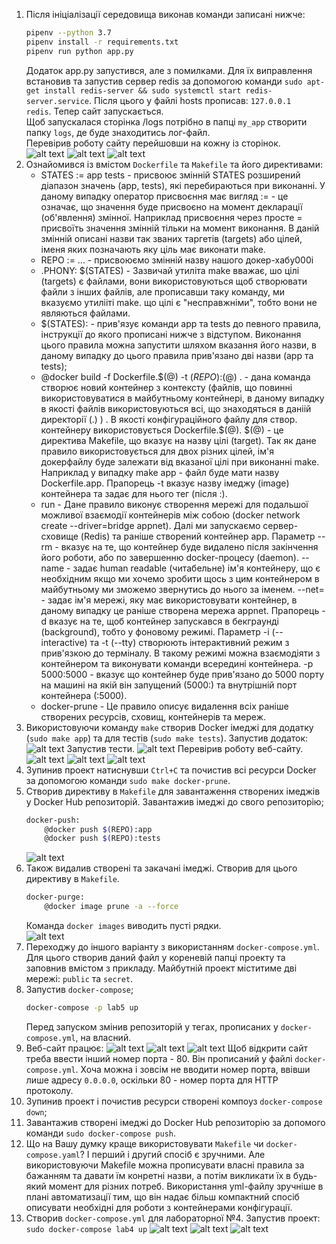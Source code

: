 1. Після ініціалізації середовища виконав команди записані нижче:
    ```bash
    pipenv --python 3.7
    pipenv install -r requirements.txt
    pipenv run python app.py
    ```
    Додаток app.py запустився, але з помилками. Для їх виправлення встановив та запустив сервер redis за допомогою команди `sudo apt-get install redis-server && sudo systemctl start redis-server.service`. Після цього у файлі hosts прописав: `127.0.0.1   redis`. Тепер сайт запускається.  
    Щоб запускалася сторінка /logs потрібно в папці `my_app` створити папку `logs`, де буде знаходитись лог-файл.  
    Перевірив роботу сайту перейшовши на кожну із сторінок.  
    ![alt text](https://github.com/yuraBukhniy/GitLabs/blob/master/lab5/img/img1.png)
    ![alt text](https://github.com/yuraBukhniy/GitLabs/blob/master/lab5/img/img2.png)
    ![alt text](https://github.com/yuraBukhniy/GitLabs/blob/master/lab5/img/img3.png)
2. Ознайомився із вмістом `Dockerfile` та `Makefile` та його директивами:
    - STATES := app tests - присвоює змінній STATES розширений діапазон значень (app, tests), які перебираються при виконанні. У даному випадку оператор присвоєння має вигляд := - це означає, що значення буде присвоєно на момент декларації (об'явлення) змінної. Наприклад присвоєння через просте = присвоїть значення змінній тільки на момент виконання. В даній змінній описані назви так званих таргетів (targets) або цілей, іменя яких позначають яку ціль має виконати make.
    - REPO := ... - присвоюємо змінній назву нашого докер-хабу000i
    - .PHONY: $(STATES) - Зазвичай утиліта make вважає, шо цілі (targets) є файлами, вони використовуються щоб створювати файли з інших файлів, але прописавши таку команду, ми вказуємо утилііті make. що цілі є "несправжніми", тобто вони не являються файлами.
    - $(STATES): - прив'язує команди app та tests до певного правила, інструкції до якого прописані нижче з відступом. Виконання цього правила можна запустити шляхом вказання його назви, в даному випадку до цього правила прив'язано дві назви (app та tests);
    - @docker build -f Dockerfile.$(@) -t $(REPO):$(@) . - дана команда створює новий контейнер з контексту (файлів, що повинні використовуватися в майбутньому контейнері, в даному випадку в якості файлів використовуються всі, що знаходяться в даніій директорії (.) ) . В якості конфігураційного файлу для створ. контейнеру використовується Dockerfile.$(@). $(@) - це директива Makefile, що вказує на назву цілі (target). Так як дане правило використовується для двох різних цілей, ім'я докерфайлу буде залежати від вказаної цілі при виконанні make. Наприклад у випадку make app - файл буде мати назву Dockerfile.app. Прапорець -t вказує назву імеджу (image) контейнера та задає для нього тег (після :).
    - run - Дане правило виконує створення мережі для подальшої можливої взаємодії контейнерів між собою (docker network create --driver=bridge appnet). Далі ми запускаємо сервер-сховище (Redis) та раніше створений контейнер app. Параметр --rm - вказує на те, що контейнер буде видалено після закінчення його роботи, або по завершенню docker-процесу (daemon). --name - задає human readable (читабельне) ім'я контейнеру, що є необхідним якщо ми хочемо зробити щось з цим контейнером в майбутньому ми зможемо звернутись до нього за іменем. --net= - задає ім'я мережі, яку має використовувати контейнер, в даному випадку це раніше створена мережа appnet. Прапорець -d вказує на те, щоб контейнер запускався в бекграунді (background), тобто у фоновому режимі. Параметр -i (--interactive) та -t (--tty) створюють інтерактивний режим з прив'язкою до терміналу. В такому режимі можна взаємодіяти з контейнером та виконувати команди всередині контейнера. -p 5000:5000 - вказує що контейнер буде прив'язано до 5000 порту на машині на якій він запущений (5000:) та внутрішній порт контейнера (:5000).
    - docker-prune - Це правило описує видалення всіх раніше створених ресурсів, сховищ, контейнерів та мереж.
3. Використовуючи команду `make` створив Docker імеджі для додатку (`sudo make app`) та для тестів (`sudo make tests`). Запустив додаток:
    ![alt text](https://github.com/yuraBukhniy/GitLabs/blob/master/lab5/img/img4.png)
    Запустив тести.
    ![alt text](https://github.com/yuraBukhniy/GitLabs/blob/master/lab5/img/img5.png)
    Перевірив роботу веб-сайту.
    ![alt text](https://github.com/yuraBukhniy/GitLabs/blob/master/lab5/img/img6.png)
    ![alt text](https://github.com/yuraBukhniy/GitLabs/blob/master/lab5/img/img7.png)
    ![alt text](https://github.com/yuraBukhniy/GitLabs/blob/master/lab5/img/img8.png)
4. Зупинив проект натиснувши `Ctrl+C` та почистив всі ресурси Docker за допомогою команди `sudo make docker-prune`.
5. Створив директиву в `Makefile` для завантаження створених імеджів у Docker Hub репозиторій. Завантажив імеджі до свого репозиторію;
    ```bash
    docker-push:
        @docker push $(REPO):app
        @docker push $(REPO):tests
    ```
    ![alt text](https://github.com/yuraBukhniy/GitLabs/blob/master/lab5/img/img10.png)
6. Також видалив створені та закачані імеджі. Створив для цього директиву в `Makefile`.
    ```bash
    docker-purge:
        @docker image prune -a --force
    ```
    Команда `docker images` виводить пусті рядки.  
    ![alt text](https://github.com/yuraBukhniy/GitLabs/blob/master/lab5/img/img11.png)
7. Переходжу до іншого варіанту з використанням `docker-compose.yml`. Для цього створив даний файл у кореневій папці проекту та заповнив вмістом з прикладу. Майбутній проект міститиме дві мережі: `public` та `secret`.
8. Запустив `docker-compose`;  
    ```bash
    docker-compose -p lab5 up
    ```
    Перед запуском змінив репозиторій у тегах, прописаних у `docker-compose.yml`, на власний.  
9. Веб-сайт працює:
    ![alt text](https://github.com/yuraBukhniy/GitLabs/blob/master/lab5/img/img12.png)
    ![alt text](https://github.com/yuraBukhniy/GitLabs/blob/master/lab5/img/img13.png)
    ![alt text](https://github.com/yuraBukhniy/GitLabs/blob/master/lab5/img/img14.png)
    Щоб відкрити сайт треба ввести інший номер порта - 80. Він прописаний у файлі `docker-compose.yml`. Хоча можна і зовсім не вводити номер порта, ввівши лише адресу `0.0.0.0`, оскільки 80 - номер порта для HTTP протоколу.
10. Зупинив проект і почистив ресурси створені компоуз `docker-compose down`;
11. Завантажив створені імеджі до Docker Hub репозиторію за допомого команди `sudo docker-compose push`.
12. Що на Вашу думку краще використовувати `Makefile` чи `docker-compose.yaml`?
    І перший і другий спосіб є зручними. Але використовуючи Makefile можна прописувати власні правила за бажанням та давати їм конретні назви, а потім викликати їх в будь-який момент для різних потреб. Використання yml-файлу зручніше в плані автоматизації тим, що він надає більш компактний спосіб описувати необхідні для роботи з контейнерами конфігурації.
13. Створив `docker-compose.yml` для лабораторної №4. Запустив проект: `sudo docker-compose lab4 up`
    ![alt text](https://github.com/yuraBukhniy/GitLabs/blob/master/lab5/img/img16.png)
    ![alt text](https://github.com/yuraBukhniy/GitLabs/blob/master/lab5/img/img17.png)
    ![alt text](https://github.com/yuraBukhniy/GitLabs/blob/master/lab5/img/img18.png)
    
